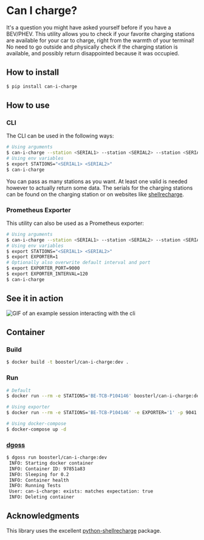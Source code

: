 # Can I charge?

It's a question you might have asked yourself before if you have a BEV/PHEV.
This utility allows you to check if your favorite charging stations are available
for your car to charge, right from the warmth of your terminal! No need to go
outside and physically check if the charging station is available, and possibly
return disappointed because it was occupied.

## How to install

```bash
$ pip install can-i-charge
```

## How to use

### CLI

The CLI can be used in the following ways:

```bash
# Using arguments
$ can-i-charge --station <SERIAL1> --station <SERIAL2> --station <SERIAL3>
# Using env variables
$ export STATIONS="<SERIAL1> <SERIAL2>"
$ can-i-charge
```

You can pass as many stations as you want. At least one valid is needed however
to actually return some data. The serials for the charging stations can be found
on the charging station or on websites like [shellrecharge](https://www.shell.co.uk/electric-vehicle-charging/find-an-ev-charge-point.html).

### Prometheus Exporter

This utility can also be used as a Prometheus exporter:

```bash
# Using arguments
$ can-i-charge --station <SERIAL1> --station <SERIAL2> --station <SERIAL3> --exporter --port <default is 9041> --interval <default is 60 seconds>
# Using env variables
$ export STATIONS="<SERIAL1> <SERIAL2>"
$ export EXPORTER=1
# Optionally also overwrite default interval and port
$ export EXPORTER_PORT=9000
$ export EXPORTER_INTERVAL=120
$ can-i-charge
```

## See it in action

![GIF of an example session interacting with the cli](demo.gif)

## Container

### Build
```bash
$ docker build -t boosterl/can-i-charge:dev .
```

### Run
```bash
# Default
$ docker run --rm -e STATIONS='BE-TCB-P104146' boosterl/can-i-charge:dev

# Using exporter
$ docker run --rm -e STATIONS='BE-TCB-P104146' -e EXPORTER='1' -p 9041:9041 boosterl/can-i-charge:dev

# Using docker-compose
$ docker-compose up -d
```

### [dgoss](https://github.com/goss-org/goss/blob/master/extras/dgoss/README.md)
```bash
$ dgoss run boosterl/can-i-charge:dev
 INFO: Starting docker container
 INFO: Container ID: 97851a83
 INFO: Sleeping for 0.2
 INFO: Container health
 INFO: Running Tests
 User: can-i-charge: exists: matches expectation: true
 INFO: Deleting container
```

## Acknowledgments

This library uses the excellent [python-shellrecharge](https://github.com/cyberjunky/python-shellrecharge) package.
